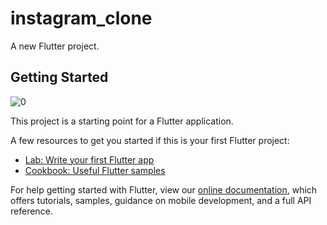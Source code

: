 # instagram_clone

A new Flutter project.

## Getting Started


![0](https://user-images.githubusercontent.com/87908979/150820197-9bbed40d-8600-486e-82ec-f0d4e8cdaf07.jpg)




This project is a starting point for a Flutter application.

A few resources to get you started if this is your first Flutter project:

- [Lab: Write your first Flutter app](https://flutter.dev/docs/get-started/codelab)
- [Cookbook: Useful Flutter samples](https://flutter.dev/docs/cookbook)

For help getting started with Flutter, view our
[online documentation](https://flutter.dev/docs), which offers tutorials,
samples, guidance on mobile development, and a full API reference.
